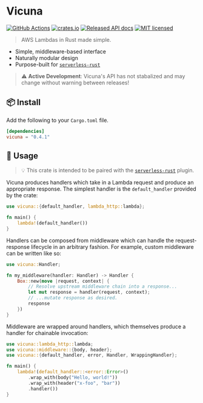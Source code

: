 # Vicuna

[![GitHub Actions](https://github.com/PocketDerm/vicuna/workflows/Rust/badge.svg)](https://github.com/PocketDerm/vicuna/actions) [![crates.io](http://meritbadge.herokuapp.com/vicuna)](https://crates.io/crates/vicuna) [![Released API docs](https://docs.rs/vicuna/badge.svg)](http://docs.rs/vicuna) [![MIT licensed](https://img.shields.io/badge/license-MIT-blue.svg)](./LICENSE)

> AWS Lambdas in Rust made simple. 

- Simple, middleware-based interface
- Naturally modular design
- Purpose-built for [`serverless-rust`](https://www.npmjs.com/package/serverless-rust)

> ⚠️ **Active Development**: Vicuna's API has not stabalized and may change without warning between releases!

## 📦 Install

Add the following to your `Cargo.toml` file.

```toml
[dependencies]
vicuna = "0.4.1"
```

## 🤸 Usage

> 💡 This crate is intended to be paired with the [`serverless-rust`](https://www.npmjs.com/package/serverless-rust) plugin.

Vicuna produces handlers which take in a Lambda request and produce an
appropriate response. The simplest handler is the `default_handler` provided by
the crate:

```rust
use vicuna::{default_handler, lambda_http::lambda};

fn main() {
    lambda!(default_handler())
}
```

Handlers can be composed from middleware which can handle the request-response
lifecycle in an arbitrary fashion. For example, custom middleware can be
written like so:

```rust
use vicuna::Handler;

fn my_middleware(handler: Handler) -> Handler {
    Box::new(move |request, context| {
        // Resolve upstream middleware chain into a response...
        let mut response = handler(request, context);
        // ...mutate response as desired.
        response
    })
}
```

Middleware are wrapped around handlers, which themselves produce a handler for
chainable invocation:

```rust
use vicuna::lambda_http::lambda;
use vicuna::middleware::{body, header};
use vicuna::{default_handler, error, Handler, WrappingHandler};

fn main() {
    lambda!(default_handler::<error::Error>()
        .wrap_with(body("Hello, world!"))
        .wrap_with(header("x-foo", "bar"))
        .handler())
}
```
